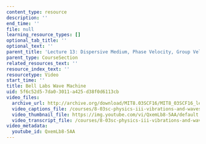 ```yaml
---
content_type: resource
description: ''
end_time: ''
file: null
learning_resource_types: []
optional_tab_title: ''
optional_text: ''
parent_title: 'Lecture 13: Dispersive Medium, Phase Velocity, Group Velocity'
parent_type: CourseSection
related_resources_text: ''
resource_index_text: ''
resourcetype: Video
start_time: ''
title: Bell Labs Wave Machine
uid: 5f6c52d5-7da0-3011-a425-d38f0d6113cb
video_files:
  archive_url: http://archive.org/download/MIT8.03SCF16/MIT8_03SCF16_lec13_300k.mp4
  video_captions_file: /courses/8-03sc-physics-iii-vibrations-and-waves-fall-2016/67e9408790d55e17be778fbf3e413e6d_QxemLb8-5AA.vtt
  video_thumbnail_file: https://img.youtube.com/vi/QxemLb8-5AA/default.jpg
  video_transcript_file: /courses/8-03sc-physics-iii-vibrations-and-waves-fall-2016/928a8afbcea7168a377f3326c13d7b33_QxemLb8-5AA.pdf
video_metadata:
  youtube_id: QxemLb8-5AA
---
```

